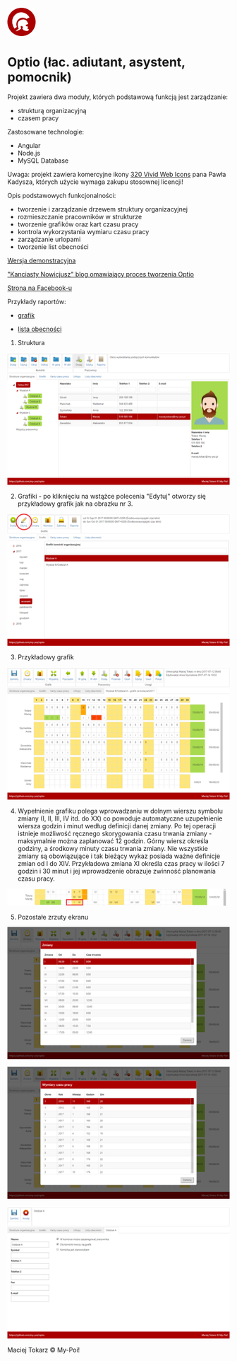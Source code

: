 ![](./docs/logo-small.png) 
# Optio (łac. adiutant, asystent, pomocnik)

Projekt zawiera dwa moduły, których podstawową funkcją jest zarządzanie:
- strukturą organizacyjną
- czasem pracy

Zastosowane technologie:
- Angular
- Node.js
- MySQL Database

Uwaga: projekt zawiera komercyjne ikony [320 Vivid Web Icons](https://graphicriver.net/item/320-vivid-web-icons/1216888) pana Pawła Kadysza, których użycie wymaga zakupu stosownej licencji!

Opis podstawowych funkcjonalności:
- tworzenie i zarządzanie drzewem struktury organizacyjnej
- rozmieszczanie pracowników w strukturze
- tworzenie grafików oraz kart czasu pracy
- kontrola wykorzystania wymiaru czasu pracy
- zarządzanie urlopami
- tworzenie list obecności

[Wersja demonstracyjna](https://optio.xyz/)

["Kanciasty Nowicjusz" blog omawiający proces tworzenia Optio](http://blog.my-poi.pl/)

[Strona na Facebook-u](https://www.facebook.com/optio.xyz)

Przykłady raportów:

- [grafik](https://optio.xyz/raporty/?nazwa=grafik&id=1&rok=2017&miesiac=4)

- [lista obecności](https://optio.xyz/raporty/?nazwa=lista-obecnosci&id=3&rok=2017&miesiac=4)

1. Struktura

![](./docs/readme-images/001.png)

2. Grafiki - po kliknięciu na wstążce polecenia "Edytuj" otworzy się przykładowy grafik jak na obrazku nr 3.

![](./docs/readme-images/002.png)

3. Przykładowy grafik

![](./docs/readme-images/003.png)

4. Wypełnienie grafiku polega wprowadzaniu w dolnym wierszu symbolu zmiany (I, II, III, IV itd. do XX) co powoduje automatyczne uzupełnienie wiersza godzin i minut według definicji danej zmiany. Po tej operacji istnieje możliwość ręcznego skorygowania czasu trwania zmiany - maksymalnie można zaplanować 12 godzin. Górny wiersz określa godziny, a środkowy minuty czasu trwania zmiany. Nie wszystkie zmiany są obowiązujące i tak bieżący wykaz posiada ważne definicje zmian od I do XIV. Przykładowa zmiana XI określa czas pracy w ilości 7 godzin i 30 minut i jej wprowadzenie obrazuje zwinność planowania czasu pracy.

![](./docs/readme-images/004.png)

5. Pozostałe zrzuty ekranu

![](./docs/readme-images/005.png)

![](./docs/readme-images/006.png)

![](./docs/readme-images/007.png)

Maciej Tokarz © My-Poi!